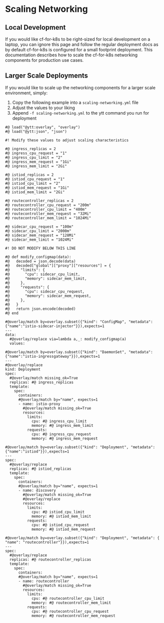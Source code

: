 # Scaling Networking

## Local Development
If you would like cf-for-k8s to be right-sized for local development on a laptop, 
you can ignore this page and follow the regular deployment docs as by default
cf-for-k8s is configured for a small footprint deployment. This documentation
describes how to scale the cf-for-k8s networking components for production use cases.

## Larger Scale Deployments
If you would like to scale up the networking components for a larger scale
environment, simply:
1. Copy the following example into a `scaling-networking.yml` file
1. Adjust the values to your liking
1. Append `-f scaling-networking.yml` to the ytt command you run for deployment

```
#@ load("@ytt:overlay", "overlay")
#@ load("@ytt:json", "json")

#! Modify these values to adjust scaling characteristics

#@ ingress_replicas = 2
#@ ingress_cpu_request = "1"
#@ ingress_cpu_limit = "2"
#@ ingress_mem_request = "1Gi"
#@ ingress_mem_limit = "2Gi"

#@ istiod_replicas = 2
#@ istiod_cpu_request = "1"
#@ istiod_cpu_limit = "2"
#@ istiod_mem_request = "1Gi"
#@ istiod_mem_limit = "2Gi"

#@ routecontroller_replicas = 2
#@ routecontroller_cpu_request = "200m"
#@ routecontroller_cpu_limit = "400m"
#@ routecontroller_mem_request = "32Mi"
#@ routecontroller_mem_limit = "1024Mi"

#@ sidecar_cpu_request = "100m"
#@ sidecar_cpu_limit = "2000m"
#@ sidecar_mem_request = "128Mi"
#@ sidecar_mem_limit = "1024Mi"

#! DO NOT MODIFY BELOW THIS LINE

#@ def modify_configmap(data):
#@   decoded = json.decode(data)
#@   decoded["global"]["proxy"]["resources"] = {
#@     "limits": {
#@       "cpu": sidecar_cpu_limit,
#@       "memory": sidecar_mem_limit,
#@     },
#@     "requests": {
#@       "cpu": sidecar_cpu_request,
#@       "memory": sidecar_mem_request,
#@     },
#@   }
#@   return json.encode(decoded)
#@ end

#@overlay/match by=overlay.subset({"kind": "ConfigMap", "metadata":{"name":"istio-sidecar-injector"}}),expects=1
---
data:
  #@overlay/replace via=lambda a,_: modify_configmap(a)
  values:

#@overlay/match by=overlay.subset({"kind": "DaemonSet", "metadata":{"name":"istio-ingressgateway"}}),expects=1
---
#@overlay/replace
kind: Deployment
spec:
  #@overlay/match missing_ok=True
  replicas: #@ ingress_replicas
  template:
    spec:
      containers:
      #@overlay/match by="name", expects=1
      - name: istio-proxy
        #@overlay/match missing_ok=True
        resources:
          limits:
            cpu: #@ ingress_cpu_limit
            memory: #@ ingress_mem_limit
          requests:
            cpu: #@ ingress_cpu_request
            memory: #@ ingress_mem_request

#@overlay/match by=overlay.subset({"kind": "Deployment", "metadata":{"name":"istiod"}}),expects=1
---
spec:
  #@overlay/replace
  replicas: #@ istiod_replicas
  template:
    spec:
      containers:
      #@overlay/match by="name", expects=1
      - name: discovery
        #@overlay/match missing_ok=True
        #@overlay/replace
        resources:
          limits:
            cpu: #@ istiod_cpu_limit
            memory: #@ istiod_mem_limit
          requests:
            cpu: #@ istiod_cpu_request
            memory: #@ istiod_mem_request

#@overlay/match by=overlay.subset({"kind": "Deployment", "metadata": { "name": "routecontroller"}}),expects=1
---
spec:
  #@overlay/replace
  replicas: #@ routecontroller_replicas
  template:
    spec:
      containers:
      #@overlay/match by="name", expects=1
      - name: routecontroller
        #@overlay/match missing_ok=True
        resources:
          limits:
            cpu: #@ routecontroller_cpu_limit
            memory: #@ routecontroller_mem_limit
          requests:
            cpu: #@ routecontroller_cpu_request
            memory: #@ routecontroller_mem_request
```
